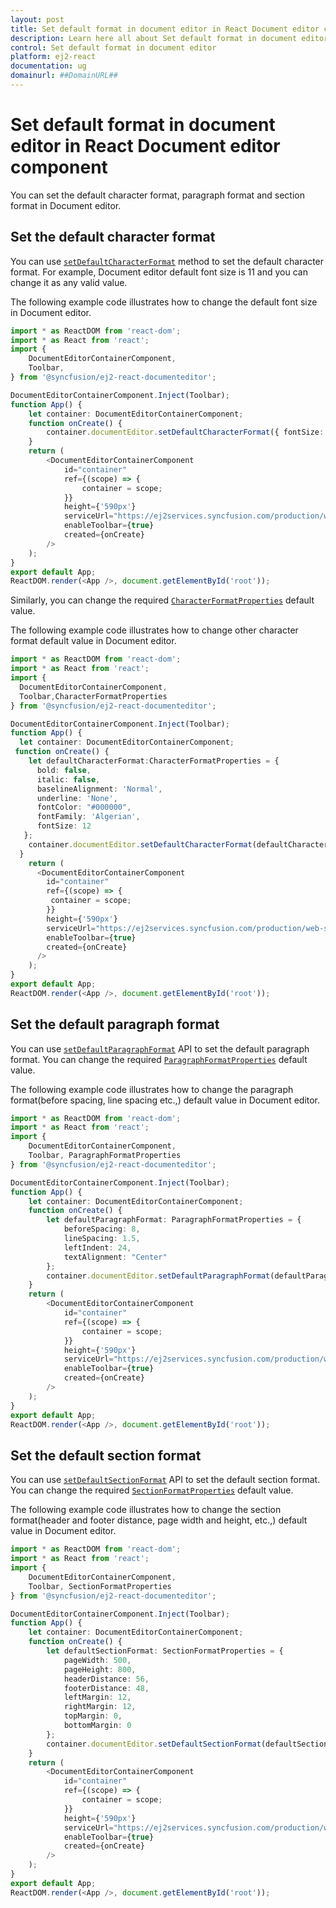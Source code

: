 ```yaml
---
layout: post
title: Set default format in document editor in React Document editor component | Syncfusion
description: Learn here all about Set default format in document editor in Syncfusion React Document editor component of Syncfusion Essential JS 2 and more.
control: Set default format in document editor 
platform: ej2-react
documentation: ug
domainurl: ##DomainURL##
---
```


# Set default format in document editor in React Document editor component

You can set the default character format, paragraph format and section format in Document editor.

## Set the default character format

You can use [`setDefaultCharacterFormat`](https://ej2.syncfusion.com/react/documentation/api/document-editor/#setdefaultcharacterformat) method to set the default character format. For example, Document editor default font size is 11 and you can change it as any valid value.

The following example code illustrates how to change the default font size in Document editor.

```ts
import * as ReactDOM from 'react-dom';
import * as React from 'react';
import {
    DocumentEditorContainerComponent,
    Toolbar,
} from '@syncfusion/ej2-react-documenteditor';

DocumentEditorContainerComponent.Inject(Toolbar);
function App() {
    let container: DocumentEditorContainerComponent;
    function onCreate() {
        container.documentEditor.setDefaultCharacterFormat({ fontSize: 20 });
    }
    return (
        <DocumentEditorContainerComponent
            id="container"
            ref={(scope) => {
                container = scope;
            }}
            height={'590px'}
            serviceUrl="https://ej2services.syncfusion.com/production/web-services/api/documenteditor/"
            enableToolbar={true}
            created={onCreate}
        />
    );
}
export default App;
ReactDOM.render(<App />, document.getElementById('root'));

```

Similarly, you can change the required [`CharacterFormatProperties`](https://ej2.syncfusion.com/react/documentation/api/document-editor/characterFormatProperties) default value.

The following example code illustrates how to change other character format default value in Document editor.

```ts
import * as ReactDOM from 'react-dom';
import * as React from 'react';
import {
  DocumentEditorContainerComponent,
  Toolbar,CharacterFormatProperties
} from '@syncfusion/ej2-react-documenteditor';

DocumentEditorContainerComponent.Inject(Toolbar);
function App() {
  let container: DocumentEditorContainerComponent;
 function onCreate() {
    let defaultCharacterFormat:CharacterFormatProperties = {
      bold: false,
      italic: false,
      baselineAlignment: 'Normal',
      underline: 'None',
      fontColor: "#000000",
      fontFamily: 'Algerian',
      fontSize: 12
   };
    container.documentEditor.setDefaultCharacterFormat(defaultCharacterFormat);
  }
    return (
      <DocumentEditorContainerComponent
        id="container"
        ref={(scope) => {
         container = scope;
        }}
        height={'590px'}
        serviceUrl="https://ej2services.syncfusion.com/production/web-services/api/documenteditor/"
        enableToolbar={true}
        created={onCreate}
      />
    );
}
export default App;
ReactDOM.render(<App />, document.getElementById('root'));

```

## Set the default paragraph format

You can use [`setDefaultParagraphFormat`](https://ej2.syncfusion.com/react/documentation/api/document-editor/#setdefaultparagraphformat) API to set the default paragraph format. You can change the required [`ParagraphFormatProperties`](https://ej2.syncfusion.com/react/documentation/api/document-editor/paragraphFormatProperties/) default value.

The following example code illustrates how to change the paragraph format(before spacing, line spacing etc.,) default value in Document editor.

```ts
import * as ReactDOM from 'react-dom';
import * as React from 'react';
import {
    DocumentEditorContainerComponent,
    Toolbar, ParagraphFormatProperties
} from '@syncfusion/ej2-react-documenteditor';

DocumentEditorContainerComponent.Inject(Toolbar);
function App() {
    let container: DocumentEditorContainerComponent;
    function onCreate() {
        let defaultParagraphFormat: ParagraphFormatProperties = {
            beforeSpacing: 8,
            lineSpacing: 1.5,
            leftIndent: 24,
            textAlignment: "Center"
        };
        container.documentEditor.setDefaultParagraphFormat(defaultParagraphFormat);
    }
    return (
        <DocumentEditorContainerComponent
            id="container"
            ref={(scope) => {
                container = scope;
            }}
            height={'590px'}
            serviceUrl="https://ej2services.syncfusion.com/production/web-services/api/documenteditor/"
            enableToolbar={true}
            created={onCreate}
        />
    );
}
export default App;
ReactDOM.render(<App />, document.getElementById('root'));

```

## Set the default section format

You can use [`setDefaultSectionFormat`](https://ej2.syncfusion.com/react/documentation/api/document-editor/#setdefaultsectionformat) API to set the default section format. You can change the required [`SectionFormatProperties`](https://ej2.syncfusion.com/react/documentation/api/document-editor/sectionFormatProperties/) default value.

The following example code illustrates how to change the section format(header and footer distance, page width and height, etc.,) default value in Document editor.

```ts
import * as ReactDOM from 'react-dom';
import * as React from 'react';
import {
    DocumentEditorContainerComponent,
    Toolbar, SectionFormatProperties
} from '@syncfusion/ej2-react-documenteditor';

DocumentEditorContainerComponent.Inject(Toolbar);
function App() {
    let container: DocumentEditorContainerComponent;
    function onCreate() {
        let defaultSectionFormat: SectionFormatProperties = {
            pageWidth: 500,
            pageHeight: 800,
            headerDistance: 56,
            footerDistance: 48,
            leftMargin: 12,
            rightMargin: 12,
            topMargin: 0,
            bottomMargin: 0
        };
        container.documentEditor.setDefaultSectionFormat(defaultSectionFormat);
    }
    return (
        <DocumentEditorContainerComponent
            id="container"
            ref={(scope) => {
                container = scope;
            }}
            height={'590px'}
            serviceUrl="https://ej2services.syncfusion.com/production/web-services/api/documenteditor/"
            enableToolbar={true}
            created={onCreate}
        />
    );
}
export default App;
ReactDOM.render(<App />, document.getElementById('root'));

```
